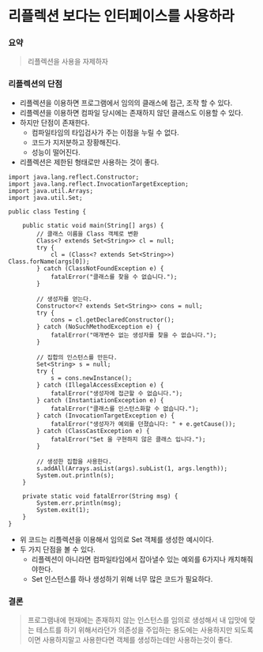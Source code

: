# 리플렉션 보다는 인터페이스를 사용하라

### 요약
> 리플렉션을 사용을 자제하자

### 리플렉션의 단점
- 리플렉션을 이용하면 프로그램에서 임의의 클래스에 접근, 조작 할 수 있다.
- 리플렉션을 이용하면 컴파일 당시에는 존재하지 않던 클래스도 이용할 수 있다.
- 하지만 단점이 존재한다.
  - 컴파일타임의 타입검사가 주는 이점을 누릴 수 없다.
  - 코드가 지저분하고 장황해진다.
  - 성능이 떨어진다.
- 리플렉션은 제한된 형태로만 사용하는 것이 좋다.

```
import java.lang.reflect.Constructor;
import java.lang.reflect.InvocationTargetException;
import java.util.Arrays;
import java.util.Set;

public class Testing {

    public static void main(String[] args) {
        // 클래스 이름을 Class 객체로 변환
        Class<? extends Set<String>> cl = null;
        try {
            cl = (Class<? extends Set<String>>) Class.forName(args[0]);
        } catch (ClassNotFoundException e) {
            fatalError("클래스를 찾을 수 없습니다.");
        }

        // 생성자를 얻는다.
        Constructor<? extends Set<String>> cons = null;
        try {
            cons = cl.getDeclaredConstructor();
        } catch (NoSuchMethodException e) {
            fatalError("매개변수 없는 생성자를 찾을 수 없습니다.");
        }

        // 집합의 인스턴스를 만든다.
        Set<String> s = null;
        try {
            s = cons.newInstance();
        } catch (IllegalAccessException e) {
            fatalError("생성자에 접근할 수 없습니다.");
        } catch (InstantiationException e) {
            fatalError("클래스를 인스턴스화할 수 없습니다.");
        } catch (InvocationTargetException e) {
            fatalError("생성자가 예외를 던졌습니다: " + e.getCause());
        } catch (ClassCastException e) {
            fatalError("Set 을 구현하지 않은 클래스 입니다.");
        }

        // 생성한 집합을 사용한다.
        s.addAll(Arrays.asList(args).subList(1, args.length));
        System.out.println(s);
    }

    private static void fatalError(String msg) {
        System.err.println(msg);
        System.exit(1);
    }
}
```

- 위 코드는 리플렉션을 이용해서 임의로 Set<String> 객체를 생성한 예시이다.
- 두 가지 단점을 볼 수 있다.
  - 리플렉션이 아니라면 컴파일타임에서 잡아낼수 있는 예외를 6가지나 캐치해줘야한다.
  - Set<String> 인스턴스를 하나 생성하기 위해 너무 많은 코드가 필요하다.

### 결론
> 프로그램내에 현재에는 존재하지 않는 인스턴스를 임의로 생성해서 내 입맛에 맞는 테스트를 하기 위해서라던가 의존성을 주입하는 용도에는 사용하지만 되도록이면 사용하지말고 사용한다면 객체를 생성하는데만 사용하는것이 좋다.
